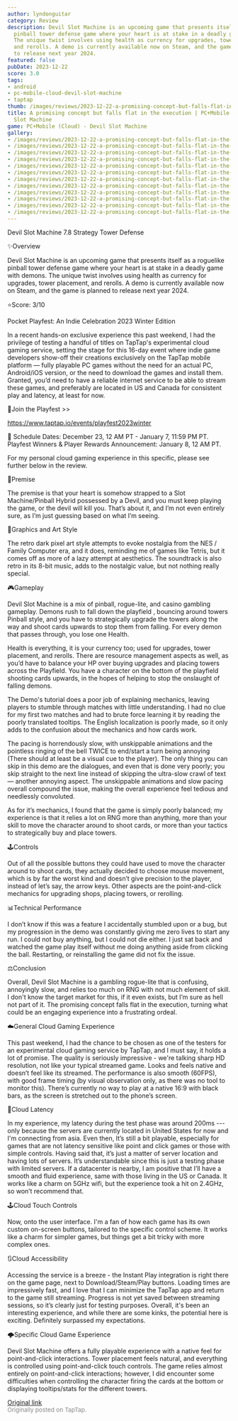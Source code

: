 ```yaml
---
author: lyndonguitar
category: Review
description: Devil Slot Machine is an upcoming game that presents itself as a roguelike
  pinball tower defense game where your heart is at stake in a deadly game with demons.
  The unique twist involves using health as currency for upgrades, tower placement,
  and rerolls. A demo is currently available now on Steam, and the game is planned
  to release next year 2024.
featured: false
pubDate: 2023-12-22
score: 3.0
tags:
- android
- pc-mobile-cloud-devil-slot-machine
- taptap
thumb: /images/reviews/2023-12-22-a-promising-concept-but-falls-flat-in-the-execution--pcmobile-cloud---devil-slot-machine-0.avif
title: A promising concept but falls flat in the execution | PC+Mobile (Cloud) - Devil
  Slot Machine
game: PC+Mobile (Cloud) - Devil Slot Machine
gallery:
- /images/reviews/2023-12-22-a-promising-concept-but-falls-flat-in-the-execution--pcmobile-cloud---devil-slot-machine-0.avif
- /images/reviews/2023-12-22-a-promising-concept-but-falls-flat-in-the-execution--pcmobile-cloud---devil-slot-machine-1.avif
- /images/reviews/2023-12-22-a-promising-concept-but-falls-flat-in-the-execution--pcmobile-cloud---devil-slot-machine-2.avif
- /images/reviews/2023-12-22-a-promising-concept-but-falls-flat-in-the-execution--pcmobile-cloud---devil-slot-machine-3.avif
- /images/reviews/2023-12-22-a-promising-concept-but-falls-flat-in-the-execution--pcmobile-cloud---devil-slot-machine-4.avif
- /images/reviews/2023-12-22-a-promising-concept-but-falls-flat-in-the-execution--pcmobile-cloud---devil-slot-machine-5.avif
- /images/reviews/2023-12-22-a-promising-concept-but-falls-flat-in-the-execution--pcmobile-cloud---devil-slot-machine-6.avif
- /images/reviews/2023-12-22-a-promising-concept-but-falls-flat-in-the-execution--pcmobile-cloud---devil-slot-machine-7.avif
- /images/reviews/2023-12-22-a-promising-concept-but-falls-flat-in-the-execution--pcmobile-cloud---devil-slot-machine-8.avif
- /images/reviews/2023-12-22-a-promising-concept-but-falls-flat-in-the-execution--pcmobile-cloud---devil-slot-machine-9.avif
- /images/reviews/2023-12-22-a-promising-concept-but-falls-flat-in-the-execution--pcmobile-cloud---devil-slot-machine-10.avif
- /images/reviews/2023-12-22-a-promising-concept-but-falls-flat-in-the-execution--pcmobile-cloud---devil-slot-machine-11.avif
---
```

Devil Slot Machine
7.8
Strategy
Tower Defense

✨Overview

Devil Slot Machine is an upcoming game that presents itself as a roguelike pinball tower defense game where your heart is at stake in a deadly game with demons. The unique twist involves using health as currency for upgrades, tower placement, and rerolls. A demo is currently available now on Steam, and the game is planned to release next year 2024.

⭐️Score: 3/10

Pocket Playfest: An Indie Celebration 2023 Winter Edition

In a recent hands-on exclusive experience this past weekend, I had the privilege of testing a handful of titles on TapTap's experimental cloud gaming service, setting the stage for this 16-day event where indie game developers show-off their creations exclusively on the TapTap mobile platform — fully playable PC games without the need for an actual PC, Android/iOS version, or the need to download the games and install them.  Granted, you’d need to have a reliable internet service to be able to stream these games, and preferably are located in US and Canada for consistent play and latency, at least for now.

🔗Join the Playfest >>

https://www.taptap.io/events/playfest2023winter

📅 Schedule
Dates: December 23, 12 AM PT - January 7, 11:59 PM PT.
Playfest Winners & Player Rewards Announcement: January 8, 12 AM PT.

For my personal cloud gaming experience in this specific, please see further below in the review.

📖Premise

The premise is that your heart is somehow strapped to a Slot Machine/Pinball Hybrid possessed by a Devil, and you must keep playing the game, or the devil will kill you. That’s about it, and I’m not even entirely sure, as I’m just guessing based on what I’m seeing.

🎨Graphics and Art Style

The retro dark pixel art style attempts to evoke nostalgia from the NES / Family Computer era, and it does, reminding me of games like Tetris, but it comes off as more of a lazy attempt at aesthetics. The soundtrack is also retro in its 8-bit music, adds to the nostalgic value, but not nothing really special.

🎮Gameplay

Devil Slot Machine is a mix of pinball, rogue-lite, and casino gambling gameplay. Demons rush to fall down the playfield , bouncing around towers Pinball style, and you have to strategically upgrade the towers along the way and shoot cards upwards to stop them from falling. For every demon that passes through, you lose one Health.

Health is everything, it is your currency too; used for upgrades, tower placement, and rerolls. There are resource management aspects as well, as you’d have to balance your HP over buying upgrades and placing towers across the Playfield. You have a character on the bottom of the playfield shooting cards upwards, in the hopes of helping to stop the onslaught of falling demons.

The Demo's tutorial does a poor job of explaining mechanics, leaving players to stumble through matches with little understanding. I had no clue for my first two matches and had to brute force learning it by reading the poorly translated tooltips. The English localization is poorly made, so it only adds to the confusion about the mechanics and how cards work.

The pacing is horrendously slow, with unskippable animations and the pointless ringing of the bell TWICE to end/start a turn being annoying (There should at least be a visual cue to the player). The only thing you can skip in this demo are the dialogues, and even that is done very poorly; you skip straight to the next line instead of skipping the ultra-slow crawl of text — another annoying aspect. The unskippable animations and slow pacing overall compound the issue, making the overall experience feel tedious and needlessly convoluted.

As for it’s mechanics, I found that the game is simply poorly balanced; my experience is that it relies a lot on RNG more than anything, more than your skill to move the character around to shoot cards, or more than your tactics to strategically buy and place towers.

🕹Controls

Out of all the possible buttons they could have used to move the character around to shoot cards, they actually decided to choose mouse movement, which is by far the worst kind and doesn’t give precision to the player, instead of let’s say, the arrow keys. Other aspects are the point-and-click mechanics for upgrading shops, placing towers, or rerolling.

📊Technical Performance

I don’t know if this was a feature I accidentally stumbled upon or a bug, but my progression in the demo was constantly giving me zero lives to start any run. I could not buy anything, but I could not die either. I just sat back and watched the game play itself without me doing anything aside from clicking the ball. Restarting, or reinstalling the game did not fix the issue.

⚖️Conclusion

Overall, Devil Slot Machine is a gambling rogue-lite that is confusing, annoyingly slow, and relies too much on RNG with not much element of skill. I don't know the target market for this, if it even exists, but I’m sure as hell not part of it. The promising concept falls flat in the execution, turning what could be an engaging experience into a frustrating ordeal.

☁️General Cloud Gaming Experience

This past weekend, I had the chance to be chosen as one of the testers for an experimental cloud gaming service by TapTap, and I must say, it holds a lot of promise. The quality is seriously impressive - we're talking sharp HD resolution, not like your typical streamed game. Looks and feels native and doesn’t feel like its streamed. The performance is also smooth (60FPS), with good frame timing (by visual observation only, as there was no tool to monitor this). There’s currently no way to play at a native 16:9 with black bars, as the screen is stretched out to the phone’s screen.

📶Cloud Latency

In my experience, my latency during the test phase was around 200ms --- only because the servers are currently located in United States for now and I'm connecting from asia. Even then, It’s still a bit playable, especially for games that are not latency sensitive like point and click games or those with simple controls. Having said that, it’s just a matter of server location and having lots of servers. It’s understandable since this is just a testing phase with limited servers. If a datacenter is nearby, I am positive that I’ll have a smooth and fluid experience, same with those living in the US or Canada. It works like a charm on 5GHz wifi, but the experience took a hit on 2.4GHz, so won’t recommend that.

🕹Cloud Touch Controls

Now, onto the user interface. I'm a fan of how each game has its own custom on-screen buttons, tailored to the specific control scheme. It works like a charm for simpler games, but things get a bit tricky with more complex ones.

🔃Cloud Accessibility

Accessing the service is a breeze - the Instant Play integration is right there on the game page, next to Download/Steam/Play buttons.  Loading times are impressively fast, and I love that I can minimize the TapTap app and return to the game still streaming. Progress is not yet saved between streaming sessions, so it’s clearly just for testing purposes. Overall, it's been an interesting experience, and while there are some kinks, the potential here is exciting. Definitely surpassed my expectations.

🌩Specific Cloud Game Experience

Devil Slot Machine offers a fully playable experience with a native feel for point-and-click interactions. Tower placement feels natural, and everything is controlled using point-and-click touch controls. The game relies almost entirely on point-and-click interactions; however, I did encounter some difficulties when controlling the character firing the cards at the bottom or displaying tooltips/stats for the different towers.

[Original link](https://www.taptap.io/post/6654276)<br><span style="font-size: 0.95em; color: #888;">Originally posted on TapTap.</span>